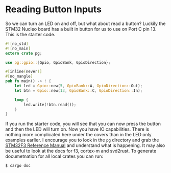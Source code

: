 # Reading Button Inputs

So we can turn an LED on and off, but what about read a button? Luckily the
STM32 Nucleo board has a built in button for us to use on Port C pin 13.
This is the starter code.

``` rust
#![no_std]
#![no_main]
extern crate pg;

use pg::gpio::{Gpio, GpioBank, GpioDirection};

#[inline(never)]
#[no_mangle]
pub fn main() -> ! {
    let led = Gpio::new(5, GpioBank::A, GpioDirection::Out);
    let btn = Gpio::new(13, GpioBank::C, GpioDirection::In);

    loop {
        led.write(!btn.read());
    }
}
```

If you run the starter code, you will see that you can now press the button and
then the LED will turn on. Now you have IO capabilities. There is nothing more
complicated here under the covers than in the LED only examples earlier. I
encourage you to look in the `pg` directory and grab the [STM32F3 Reference
Manual] and understand what is happening. It may also be useful to look at the
docs for f3, cortex-m and svd2rust. To generate documetnation for all local
crates you can run:

```
$ cargo doc
```

[STM32F3 Reference Manual]: http://www.st.com/content/ccc/resource/technical/document/reference_manual/4a/19/6e/18/9d/92/43/32/DM00043574.pdf/files/DM00043574.pdf/jcr:content/translations/en.DM00043574.pdf
